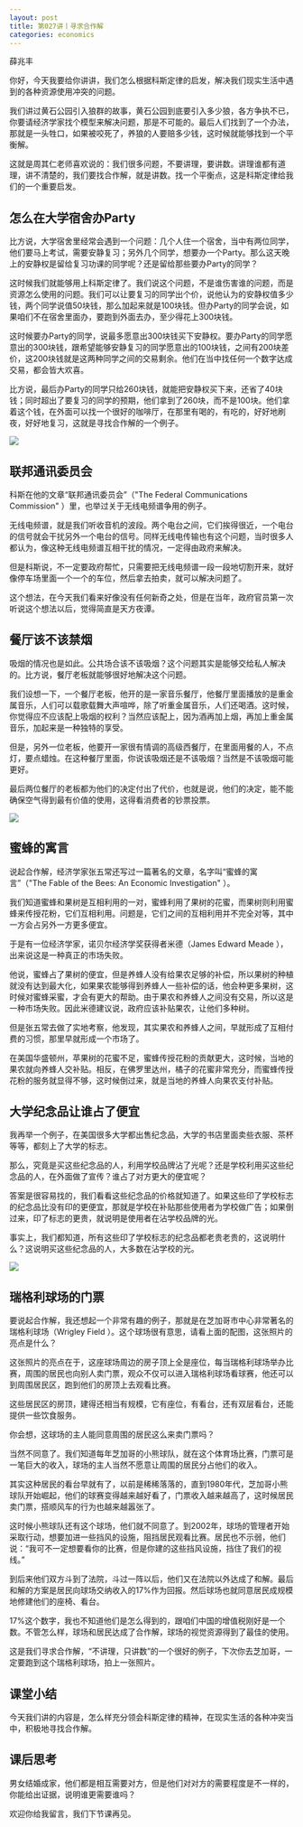 ```yaml
---
layout: post
title: 第027讲丨寻求合作解
categories: economics
---
```


薛兆丰

你好，今天我要给你讲讲，我们怎么根据科斯定律的启发，解决我们现实生活中遇到的各种资源使用冲突的问题。

我们讲过黄石公园引入狼群的故事，黄石公园到底要引入多少狼，各方争执不已，你要请经济学家找个模型来解决问题，那是不可能的。最后人们找到了一个办法，那就是一头牲口，如果被咬死了，养狼的人要赔多少钱，这时候就能够找到一个平衡解。

这就是周其仁老师喜欢说的：我们很多问题，不要讲理，要讲数。讲理谁都有道理，讲不清楚的，我们要找合作解，就是讲数。找一个平衡点，这是科斯定律给我们的一个重要启发。

## 怎么在大学宿舍办Party

比方说，大学宿舍里经常会遇到一个问题：几个人住一个宿舍，当中有两位同学，他们要马上考试，需要安静复习；另外几个同学，想要办一个Party。那么这天晚上的安静权是留给复习功课的同学呢？还是留给那些要办Party的同学？

这时候我们就能够用上科斯定律了。我们说这个问题，不是谁伤害谁的问题，而是资源怎么使用的问题。我们可以让要复习的同学出个价，说他认为的安静权值多少钱，两个同学说值50块钱，那么加起来就是100块钱。但办Party的同学会说，如果咱们不在宿舍里面办，要跑到外面去办，至少得花上300块钱。

这时候要办Party的同学，说最多愿意出300块钱买下安静权。要办Party的同学愿意出的300块钱，跟希望能够安静复习的同学愿意出的100块钱，之间有200块差价，这200块钱就是这两种同学之间的交易剩余。他们在当中找任何一个数字达成交易，都会皆大欢喜。

比方说，最后办Party的同学只给260块钱，就能把安静权买下来，还省了40块钱；同时超出了要复习的同学的预期，他们拿到了260块，而不是100块。他们拿着这个钱，在外面可以找一个很好的咖啡厅，在那里有喝的，有吃的，好好地刷夜，好好地复习，这就是寻找合作解的一个例子。

![](/assets/economics/images/2017/04/05/a.png)

## 联邦通讯委员会

科斯在他的文章“联邦通讯委员会”（"The Federal Communications Commission" ）里，也举过关于无线电频谱争用的例子。

无线电频谱，就是我们听收音机的波段。两个电台之间，它们挨得很近，一个电台的信号就会干扰另外一个电台的信号。同样无线电传输也有这个问题，当时很多人都认为，像这种无线电频谱互相干扰的情况，一定得由政府来解决。

但是科斯说，不一定要政府帮忙，只需要把无线电频谱一段一段地切割开来，就好像停车场里面一个一个的车位，然后拿去拍卖，就可以解决问题了。

这个想法，在今天我们看来好像没有任何新奇之处，但是在当年，政府官员第一次听说这个想法以后，觉得简直是天方夜谭。

## 餐厅该不该禁烟

吸烟的情况也是如此。公共场合该不该吸烟？这个问题其实是能够交给私人解决的。比方说，餐厅老板就能够很好地解决这个问题。

我们设想一下，一个餐厅老板，他开的是一家音乐餐厅，他餐厅里面播放的是重金属音乐，人们可以载歌载舞大声喧哗，除了听重金属音乐，人们还喝酒。这时候，你觉得应不应该配上吸烟的权利？当然应该配上，因为酒再加上烟，再加上重金属音乐，加起来是一种独特的享受。

但是，另外一位老板，他要开一家很有情调的高级西餐厅，在里面用餐的人，不点灯，要点蜡烛。在这种餐厅里面，你说该吸烟还是不该吸烟？当然是不该吸烟可能更好。

最后两位餐厅的老板都为他们的决定付出了代价，也就是说，他们的决定，能不能确保空气得到最有价值的使用，这得看消费者的钞票投票。

![](/assets/economics/images/2017/04/05/b.png)

## 蜜蜂的寓言

说起合作解，经济学家张五常还写过一篇著名的文章，名字叫“蜜蜂的寓言”（"The Fable of the Bees: An Economic Investigation" ）。

我们知道蜜蜂和果树是互相利用的一对，蜜蜂利用了果树的花蜜，而果树则利用蜜蜂来传授花粉，它们互相利用。问题是，它们之间的互相利用并不完全对等，其中一方会占另外一方更多便宜。

于是有一位经济学家，诺贝尔经济学奖获得者米德（James Edward Meade ），出来说这是一种真正的市场失败。

他说，蜜蜂占了果树的便宜，但是养蜂人没有给果农足够的补偿，所以果树的种植就没有达到最大化，如果果农能够得到养蜂人一些补偿的话，他会种更多果树，这时候对蜜蜂采蜜，才会有更大的帮助。由于果农和养蜂人之间没有交易，所以这是一种市场失败。因此米德建议说，政府应该补贴果农，让他们多种树。

但是张五常去做了实地考察，他发现，其实果农和养蜂人之间，早就形成了互相付费的习惯，那里早就形成一个市场了。

在美国华盛顿州，苹果树的花蜜不足，蜜蜂传授花粉的贡献更大，这时候，当地的果农就向养蜂人交补贴。相反，在佛罗里达州，橘子的花蜜非常充分，而蜜蜂传授花粉的服务就显得不够，这时候倒过来，就是当地的养蜂人向果农支付补贴。

## 大学纪念品让谁占了便宜

我再举一个例子，在美国很多大学都出售纪念品，大学的书店里面卖些衣服、茶杯等等，都刻上了大学的标志。

那么，究竟是买这些纪念品的人，利用学校品牌沾了光呢？还是学校利用买这些纪念品的人，在外面做了宣传？谁占了对方更大的便宜呢？

答案是很容易找的，我们看看这些纪念品的价格就知道了。如果这些印了学校标志的纪念品比没有印的更便宜，那就是学校在补贴那些使用者为学校做广告；如果倒过来，印了标志的更贵，就说明是使用者在沾学校品牌的光。

事实上，我们都知道，所有这些印了学校标志的纪念品都老贵老贵的，这说明什么？这说明买这些纪念品的人，大多数在沾学校的光。

![](/assets/economics/images/2017/04/05/c.png)

## 瑞格利球场的门票

要说起合作解，我还想起一个非常有趣的例子，那就是在芝加哥市中心非常著名的瑞格利球场（Wrigley Field ）。这个球场很有意思，请看上面的配图，这张照片的亮点是什么？

这张照片的亮点在于，这座球场周边的房子顶上全是座位，每当瑞格利球场举办比赛，周围的居民也向别人卖门票，观众不仅可以进入瑞格利球场看球赛，他还可以到周围居民区，跑到他们的房顶上去观看比赛。

这些居民区的房顶，建得还相当有规模，它有座位，有看台，还有双层看台，还能提供一些饮食服务。

你会想，这球场的主人能同意周围的居民这么来卖门票吗？

当然不同意了。我们知道每年芝加哥的小熊球队，就在这个体育场比赛，门票可是一笔巨大的收入，球场的主人当然不愿意让周围的居民分占他们的收入。

其实这种居民的看台早就有了，以前是稀稀落落的，直到1980年代，芝加哥小熊球队开始崛起，他们的球赛变得越来越好看了，门票收入越来越高了，这时候居民卖门票，搭顺风车的行为也越来越嚣张了。

这时候小熊球队还有这个球场，他们就不同意了。到2002年，球场的管理者开始采取行动，想要加进一些挡风的设施，阻挡居民观看比赛。居民也不示弱，他们说：“我可不一定想要看你的比赛，但是你建的这些挡风设施，挡住了我们的视线。”

到后来他们双方斗到了法院，斗过一阵以后，他们又在法院以外达成了和解。最后和解的方案是居民向球场交纳收入的17%作为回报。然后球场也就同意居民成规模地修建他们的座椅、看台。

17%这个数字，我也不知道他们是怎么得到的，跟咱们中国的增值税刚好是一个数。不管怎么样，球场和居民达成了合作解，球场的视觉资源得到了最佳的使用。

这是我们寻求合作解，“不讲理，只讲数”的一个很好的例子，下次你去芝加哥，一定要跑到这个瑞格利球场，拍上一张照片。

## 课堂小结

今天我们讲的内容是，怎么样充分领会科斯定律的精神，在现实生活的各种冲突当中，积极地寻找合作解。    

## 课后思考

男女结婚成家，他们都是相互需要对方，但是他们对对方的需要程度是不一样的，你能给出证据，说明谁更需要谁吗？

欢迎你给我留言，我们下节课再见。